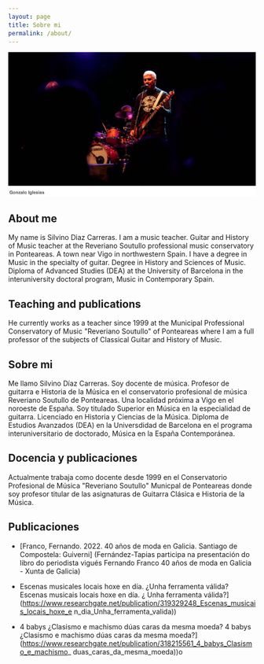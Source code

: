 ```yaml
---
layout: page
title: Sobre mi
permalink: /about/
---
```


![Esta es una imagen de ejemplo](/images/aaff.png)

## About me

My name is Silvino Diaz Carreras. I am a music teacher. Guitar and History of Music teacher at the Reveriano Soutullo professional music conservatory in Ponteareas. A town near Vigo in northwestern Spain.
I have a degree in Music in the specialty of guitar. Degree in History and Sciences of Music. Diploma of Advanced Studies (DEA) at the University of Barcelona in the interuniversity doctoral program, Music in Contemporary Spain.


  ## Teaching and publications

He currently works as a teacher since 1999 at the Municipal Professional Conservatory of Music "Reveriano Soutullo" of Ponteareas where I am a full professor of the subjects of Classical Guitar and History of Music.


## Sobre mi
Me llamo Silvino Díaz Carreras. Soy docente de música. Profesor de guitarra e Historia de la Música en el conservatorio profesional de música Reveriano Soutullo de Ponteareas. Una localidad próxima a Vigo en el noroeste de España.
Soy titulado Superior en Música en la especialidad de guitarra. Licenciado en Historia y Ciencias de la Música. Diploma de Estudios Avanzados (DEA) en la Universdidad de Barcelona en el programa interuniversitario de doctorado, Música en la España Contemporánea.


 ## Docencia y publicaciones 

Actualmente trabaja como docente desde 1999 en el Conservatorio Profesional de Música "Reveriano Soutullo" Municpal de Ponteareas donde soy profesor titular de las asignaturas de Guitarra Clásica e Historia de la Música.

## Publicaciones
- [Franco, Fernando. 2022. 40 años de moda en Galicia. Santiago de Compostela: Guiverni] (Fernández-Tapias participa na presentación do libro do periodista vigués Fernando Franco 40 años de moda en Galicia - Xunta de Galicia)

- Escenas musicales locais hoxe en día. ¿Unha ferramenta válida? Escenas musicais locais hoxe en día. ¿ Unha ferramenta válida?] (https://www.researchgate.net/publication/319329248_Escenas_musicais_locais_hoxe_e n_dia_Unha_ferramenta_valida))
  
- 4 babys ¿Clasismo e machismo dúas caras da mesma moeda? 4 babys ¿Clasismo e machismo dúas caras da mesma moeda?] (https://www.researchgate.net/publication/318215561_4_babys_Clasismo_e_machismo_ duas_caras_da_mesma_moeda))o




